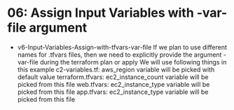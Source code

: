 # 06: Assign Input Variables with -var-file argument
- v6-Input-Variables-Assign-with-tfvars-var-file
If we plan to use different names for .tfvars files, then we need to explicitly provide the argument -var-file during the terraform plan or apply
We will use following things in this example
c2-variables.tf: aws_region variable will be picked with default value
terraform.tfvars: ec2_instance_count variable will be picked from this file
web.tfvars: ec2_instance_type variable will be picked from this file
app.tfvars: ec2_instance_type variable will be picked from this file